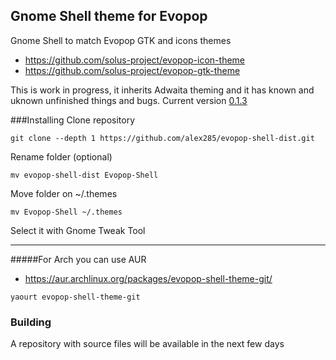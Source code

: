 ## Gnome Shell theme for Evopop

Gnome Shell to match Evopop GTK and icons themes

* https://github.com/solus-project/evopop-icon-theme
* https://github.com/solus-project/evopop-gtk-theme

This is work in progress, it inherits Adwaita theming and it has known and uknown unfinished things and bugs. 
Current version [0.1.3](https://github.com/alex285/evopop-shell-dist/wiki/Whats-New)

###Installing
Clone repository

```
git clone --depth 1 https://github.com/alex285/evopop-shell-dist.git
```

Rename folder (optional)

```
mv evopop-shell-dist Evopop-Shell
```

Move folder on ~/.themes

```
mv Evopop-Shell ~/.themes
```

Select it with Gnome Tweak Tool

___
#####For Arch you can use AUR

* https://aur.archlinux.org/packages/evopop-shell-theme-git/

```
yaourt evopop-shell-theme-git
```


### Building
A repository with source files will be available in the next few days


